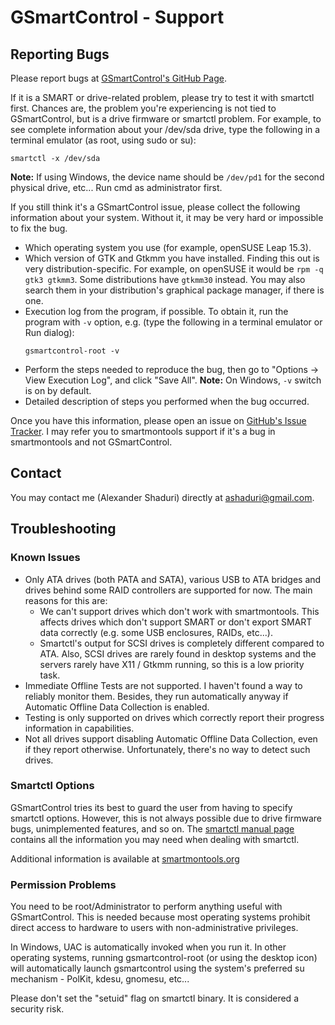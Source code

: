 # GSmartControl - Support

## Reporting Bugs

Please report bugs at [GSmartControl's GitHub Page](https://github.com/ashaduri/gsmartcontrol).

If it is a SMART or drive-related problem, please try to test it with smartctl first.
Chances are, the problem you're experiencing is not tied to GSmartControl,
but is a drive firmware or smartctl problem. For example, to see complete
information about your /dev/sda drive, type the following in a terminal
emulator (as root, using sudo or su):
```
smartctl -x /dev/sda
```
**Note:** If using Windows, the device name should be `/dev/pd1` for the
second physical drive, etc... Run cmd as administrator first.

If you still think it's a GSmartControl issue, please collect the following
information about your system. Without it, it may be very hard or impossible to fix the bug.

- Which operating system you use (for example, openSUSE Leap 15.3).
- Which version of GTK and Gtkmm you have installed. Finding this out is very
distribution-specific. For example, on openSUSE it would be `rpm -q gtk3 gtkmm3`.
Some distributions have `gtkmm30` instead. You may also search them in your 
distribution's graphical package manager, if there is one.
- Execution log from the program, if possible. To obtain it, run the program
with `-v` option, e.g. (type the following in a terminal emulator or Run dialog):
    ```
    gsmartcontrol-root -v
    ```
- Perform the steps needed to reproduce the bug, then go to
"Options -> View Execution Log", and click "Save All".
**Note:** On Windows, `-v` switch is on by default.
- Detailed description of steps you performed when the bug occurred.

Once you have this information, please open an issue on
[GitHub's Issue Tracker](https://github.com/ashaduri/gsmartcontrol/issues).
I may refer you to smartmontools support if it's a bug in smartmontools 
and not GSmartControl.

## Contact
You may contact me (Alexander Shaduri) directly at [ashaduri@gmail.com](mailto:ashaduri@gmail.com).


## Troubleshooting

### Known Issues

- Only ATA drives (both PATA and SATA), various USB to ATA bridges
and drives behind some RAID controllers are supported for now.
The main reasons for this are:
  - We can't support drives which don't work with smartmontools.
  This affects drives which don't support SMART or don't export SMART data
  correctly (e.g. some USB enclosures, RAIDs, etc...).
  - Smartctl's output for SCSI drives is completely different compared to ATA.
  Also, SCSI drives are rarely found in desktop systems and the servers rarely
  have X11 / Gtkmm running, so this is a low priority task.
- Immediate Offline Tests are not supported. I haven't found a way to reliably
monitor them. Besides, they run automatically anyway if Automatic Offline
Data Collection is enabled.
- Testing is only supported on drives which correctly report their progress
information in capabilities.
- Not all drives support disabling Automatic Offline Data Collection, even
if they report otherwise. Unfortunately, there's no way to detect such drives.

### Smartctl Options
GSmartControl tries its best to guard the user from having to specify smartctl options.
However, this is not always possible due to drive firmware bugs, unimplemented
features, and so on. The
[smartctl manual page](https://www.smartmontools.org/browser/trunk/smartmontools/smartctl.8.in)
contains all the information you may need when dealing with smartctl.

Additional information is available at [smartmontools.org](https://smartmontools.org)

### Permission Problems
You need to be root/Administrator to perform anything useful with GSmartControl.
This is needed because most operating systems prohibit direct access to
hardware to users with non-administrative privileges.

In Windows, UAC is automatically invoked when you run it. In other operating
systems, running gsmartcontrol-root (or using the desktop icon) will
automatically launch gsmartcontrol using the system's preferred su
mechanism - PolKit, kdesu, gnomesu, etc...

Please don't set the "setuid" flag on smartctl binary. It is considered
a security risk.
